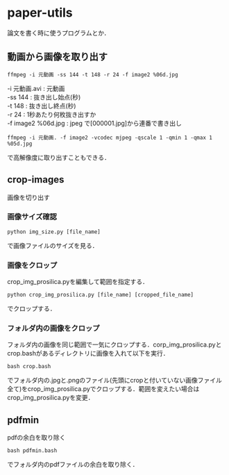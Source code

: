 # paper-utils
論文を書く時に使うプログラムとか．


## 動画から画像を取り出す
```
ffmpeg -i 元動画 -ss 144 -t 148 -r 24 -f image2 %06d.jpg
```
-i 元動画.avi : 元動画  
-ss 144 : 抜き出し始点(秒)  
-t 148 : 抜き出し終点(秒)  
-r 24 : 1秒あたり何枚抜き出すか  
-f image2 %06d.jpg : jpeg で[000001.jpg]から連番で書き出し  
```
ffmpeg -i 元動画. -f image2 -vcodec mjpeg -qscale 1 -qmin 1 -qmax 1 %05d.jpg
```
で高解像度に取り出すこともできる．

## crop-images
画像を切り出す

### 画像サイズ確認
```
python img_size.py [file_name]
```
で画像ファイルのサイズを見る．

### 画像をクロップ
crop_img_prosilica.pyを編集して範囲を指定する．
```
python crop_img_prosilica.py [file_name] [cropped_file_name]
```
でクロップする．

### フォルダ内の画像をクロップ
フォルダ内の画像を同じ範囲で一気にクロップする．corp_img_prosilica.pyとcrop.bashがあるディレクトリに画像を入れて以下を実行．
```
bash crop.bash
```
でフォルダ内の.jpgと.pngのファイル(先頭にcropと付いていない画像ファイル全て)をcrop_img_prosilica.pyでクロップする．範囲を変えたい場合はcrop_img_prosilica.pyを変更．

## pdfmin
pdfの余白を取り除く

```
bash pdfmin.bash
```
でフォルダ内のpdfファイルの余白を取り除く．

